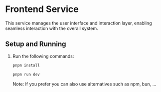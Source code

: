 # Frontend Service

This service manages the user interface and interaction layer, enabling seamless interaction with the overall system.

## Setup and Running

1. Run the following commands:
   ```bash
   pnpm install

   pnpm run dev
   ```
   Note: If you prefer you can also use alternatives such as npm, bun, ... 